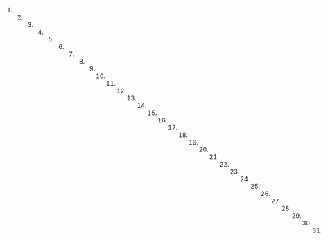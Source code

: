 1. 2. 3. 4. 5. 6. 7. 8. 9. 10. 11. 12. 13. 14. 15. 16. 17. 18. 19. 20. 21. 22. 23. 24. 25. 26. 27. 28. 29. 30. 31. 32. 33. 34. 35. 36. 37. 38. 39. 40. 41. 42. 43. 44. 45. 46. 47. 48. 49. 50. 51. 52. 53. 54. 55. 56. 57. 58. 59. 60. 61. 62. 63. 64. 65. 66. 67. 68. 69. 70. 71. 72. 73. 74. 75. 76. 77. 78. 79. 80. 81. 82. 83. 84. 85. 86. 87. 88. 89. 90. 91. 92. 93. 94. 95. 96. 97. 98. 99. 100. 101. 102. 103. 104. 105. 106. 107. 108. 109. 110. 111. 112. 113. 114. 115. 116. 117. 118. 119. 120. 121. 122. 123. 124. 125. 126. 127. 128. 129. 130. 131. 132. 133. 134. 135. 136. 137. 138. 139. 140. 141. 142. 143. 144. 145. 146. 147. 148. 149. 150. 151. 152. 153. 154. 155. 156. 157. 158. 159. 160. 161. 162. 163. 164. 165. 166. 167. 168. 169. 170. 171. 172. 173. 174. 175. 176. 177. 178. 179. 180. 181. 182
exportación voluntad, pues para ello formalizan a su favor esta escritura con los requisitos legales y precisos que sean condcentes a su mayor estabilidad. Me pide que de ello de los casos publicados y que se publiquen en el diario de la ciudad.
de las copias autorizadas que quisiera para su resguardo y se obligan los ofertantes a no reclamar ni contradecirse en nada. Ya alguna esta libertad y si lo hicieren quieren que no se les haga, ni admita en tribunal alguno como no lo es quien intenta acción.
o derecho que no le pertenece, y sea visto por lo mismo haberla
agradado, y satisfacido añadiendo fuerza, afuerza y contrato a
contrato con todas las cláusulas vinculos, y solemnidades que ya
pasaron, y su propia voluntad y su presencia.
ra su perpetua validación se requiera. / a la observancia y puntual cumplimiento de todo lo referido se obligan sus personas y die- nes presentes y futuros con el poderio de justicia, dimisión de fuero, y renunciación de leyes en derecho necesarias con la ge-
General en forma. En su testimonio con aceptación de la libertad así lo dicen otorgan y firman los que saben, y por la aceptante lo hizo uno de los testigos que lo fueron los ciudadanos Agustín Daza, y Xsidro Periáñez vecinos.
Agustín Romero
Manuel Diaz y Cordova
Jose Maria Diaz Pizarro
Juan A. Ferro
Por la aceptante Agustín Daza
Ante mi Manuel Flores
oficial de escribanía
Venta - Esclavo

En la ciudad de Quindío capital de la provincia de cota a ventidas de bril de mil ochocientos diez y seis. Ante muy ciudadanos alcalde or dario y el oficial de escipibanía testigos que se pronunciaron sobre
El capitán de Justicias ciudadanos sobre el niño Hlreda y su madre, y apoderado general de su ley hizo par Don Francisco Hlreda, según contra del que ante el escribano ciudadano Vicente Olga, han alabado el día y nombrado D.
Cividario Vicente Olaecheg obtengo el día ventay tres de diciem
bre de mil ochocientos trece con facultad especial de asser
ta de qualesquiera vienes del poderdante en el mencionado poder
que en caso necesario me comito y usando de las facultades que le
son
conferidas obriga; que sende fealmente y con efecto al onora-ble ciudadano ministro del tesoro, público, Joaquín Freire de An- drade vesino de esta ciudad una negrita propia esclava de su